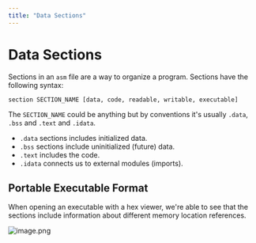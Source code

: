 ```yaml
---
title: "Data Sections"
---
```


# Data Sections

Sections in an `asm` file are a way to organize a program. Sections have the following syntax:

```
section SECTION_NAME [data, code, readable, writable, executable]
```

The `SECTION_NAME` could be anything but by conventions it's usually `.data`, `.bss` and `.text` and `.idata`.

- `.data` sections includes initialized data.
- `.bss` sections include uninitialized (future) data.
- `.text` includes the code.
- `.idata` connects us to external modules (imports).

## Portable Executable Format

When opening an executable with a hex viewer, we're able to see that the sections include information about different memory location references.

![image.png](https://boostnote.io/api/teams/OdksQwLn2/files/9798d0fb1c9a374457ab1212a117ef6f3a6b73808616e33a11938400e5a5fe34-image.png)
